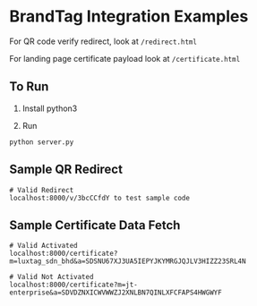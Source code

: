 # BrandTag Integration Examples

For QR code verify redirect, look at `/redirect.html`

For landing page certificate payload look at `/certificate.html`

## To Run

1. Install python3

2. Run
```
python server.py
```

## Sample QR Redirect
```
# Valid Redirect
localhost:8000/v/3bcCCfdY to test sample code
```

## Sample Certificate Data Fetch

```
# Valid Activated
localhost:8000/certificate?m=luxtag_sdn_bhd&a=SDSNU67XJ3UA5IEPYJKYMRGJQJLV3HIZZ23SRL4N

# Valid Not Activated
localhost:8000/certificate?m=jt-enterprise&a=SDVDZNXICWVWWZJ2XNLBN7QINLXFCFAPS4HWGWYF
```
